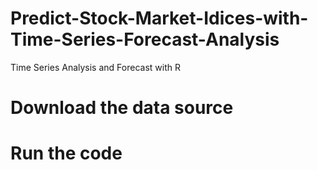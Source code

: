 # Predict-Stock-Market-Idices-with-Time-Series-Forecast-Analysis
Time Series Analysis and Forecast with R

# Download the data source
# Run the code
